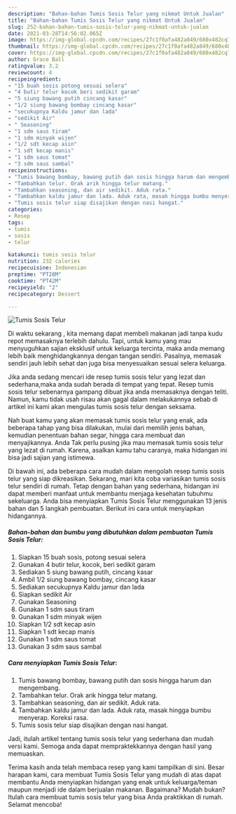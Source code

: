 ```yaml
---
description: "Bahan-bahan Tumis Sosis Telur yang nikmat Untuk Jualan"
title: "Bahan-bahan Tumis Sosis Telur yang nikmat Untuk Jualan"
slug: 252-bahan-bahan-tumis-sosis-telur-yang-nikmat-untuk-jualan
date: 2021-03-28T14:56:02.065Z
image: https://img-global.cpcdn.com/recipes/27c1f0afa482a849/680x482cq70/tumis-sosis-telur-foto-resep-utama.jpg
thumbnail: https://img-global.cpcdn.com/recipes/27c1f0afa482a849/680x482cq70/tumis-sosis-telur-foto-resep-utama.jpg
cover: https://img-global.cpcdn.com/recipes/27c1f0afa482a849/680x482cq70/tumis-sosis-telur-foto-resep-utama.jpg
author: Grace Ball
ratingvalue: 3.2
reviewcount: 4
recipeingredient:
- "15 buah sosis potong sesuai selera"
- "4 butir telur kocok beri sedikit garam"
- "5 siung bawang putih cincang kasar"
- "1/2 siung bawang bombay cincang kasar"
- "secukupnya Kaldu jamur dan lada"
- "sedikit Air"
- " Seasoning"
- "1 sdm saus tiram"
- "1 sdm minyak wijen"
- "1/2 sdt kecap asin"
- "1 sdt kecap manis"
- "1 sdm saus tomat"
- "3 sdm saus sambal"
recipeinstructions:
- "Tumis bawang bombay, bawang putih dan sosis hingga harum dan mengembang."
- "Tambahkan telur. Orak arik hingga telur matang."
- "Tambahkan seasoning, dan air sedikit. Aduk rata."
- "Tambahkan kaldu jamur dan lada. Aduk rata, masak hingga bumbu menyerap. Koreksi rasa."
- "Tumis sosis telur siap disajikan dengan nasi hangat."
categories:
- Resep
tags:
- tumis
- sosis
- telur

katakunci: tumis sosis telur 
nutrition: 232 calories
recipecuisine: Indonesian
preptime: "PT28M"
cooktime: "PT42M"
recipeyield: "2"
recipecategory: Dessert

---
```



![Tumis Sosis Telur](https://img-global.cpcdn.com/recipes/27c1f0afa482a849/680x482cq70/tumis-sosis-telur-foto-resep-utama.jpg)

Di waktu  sekarang , kita memang dapat membeli makanan jadi tanpa kudu repot memasaknya terlebih dahulu. Tapi, untuk kamu yang mau menyuguhkan sajian eksklusif untuk keluarga tercinta, maka anda memang lebih baik menghidangkannya dengan tangan sendiri. Pasalnya, memasak sendiri jauh lebih sehat dan juga bisa menyesuaikan sesuai selera keluarga.

Jika anda sedang mencari ide resep tumis sosis telur yang lezat dan sederhana,maka anda sudah berada di tempat yang tepat. Resep tumis sosis telur  sebenarnya gampang dibuat jika anda memasaknya dengan teliti. Namun, kamu tidak usah risau akan gagal dalam melakukannya 
sebab di artikel ini kami akan mengulas tumis sosis telur dengan seksama.  



Nah buat kamu yang akan memasak tumis sosis telur yang enak, ada beberapa tahap yang bisa dilakukan, mulai dari memilih jenis bahan, kemudian penentuan bahan segar, hingga cara membuat dan menyajikannya. Anda Tak perlu pusing jika mau memasak tumis sosis telur yang lezat di rumah. Karena, asalkan kamu  tahu caranya, maka hidangan ini bisa jadi sajian yang istimewa.

Di bawah ini, ada beberapa cara mudah dalam mengolah resep tumis sosis telur yang siap dikreasikan. Sekarang, mari kita coba variasikan tumis sosis telur sendiri di rumah. Tetap dengan bahan yang sederhana, hidangan ini dapat memberi manfaat untuk membantu menjaga kesehatan tubuhmu sekeluarga. Anda bisa menyiapkan Tumis Sosis Telur menggunakan 13 jenis bahan dan 5 langkah pembuatan. Berikut ini cara untuk menyiapkan hidangannya.

<!--inarticleads1-->

##### Bahan-bahan dan bumbu yang dibutuhkan dalam pembuatan Tumis Sosis Telur:

1. Siapkan 15 buah sosis, potong sesuai selera
1. Gunakan 4 butir telur, kocok, beri sedikit garam
1. Sediakan 5 siung bawang putih, cincang kasar
1. Ambil 1/2 siung bawang bombay, cincang kasar
1. Sediakan secukupnya Kaldu jamur dan lada
1. Siapkan sedikit Air
1. Gunakan  Seasoning
1. Gunakan 1 sdm saus tiram
1. Gunakan 1 sdm minyak wijen
1. Siapkan 1/2 sdt kecap asin
1. Siapkan 1 sdt kecap manis
1. Gunakan 1 sdm saus tomat
1. Gunakan 3 sdm saus sambal




<!--inarticleads2-->

##### Cara menyiapkan Tumis Sosis Telur:

1. Tumis bawang bombay, bawang putih dan sosis hingga harum dan mengembang.
1. Tambahkan telur. Orak arik hingga telur matang.
1. Tambahkan seasoning, dan air sedikit. Aduk rata.
1. Tambahkan kaldu jamur dan lada. Aduk rata, masak hingga bumbu menyerap. Koreksi rasa.
1. Tumis sosis telur siap disajikan dengan nasi hangat.




Jadi, itulah artikel tentang  tumis sosis telur  yang sederhana dan mudah versi kami. Semoga anda dapat mempraktekkannya dengan hasil yang memuaskan. 

Terima kasih anda telah membaca resep yang kami tampilkan di sini. Besar harapan kami, cara membuat  Tumis Sosis Telur yang mudah di atas dapat membantu Anda menyiapkan hidangan yang enak untuk keluarga/teman maupun menjadi ide dalam berjualan makanan. Bagaimana? Mudah bukan? Itulah cara membuat tumis sosis telur yang bisa Anda praktikkan di rumah. Selamat mencoba!

